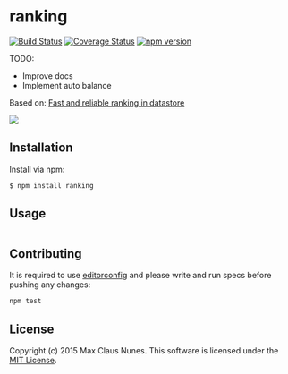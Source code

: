 # ranking

[![Build Status](https://travis-ci.org/maxcnunes/ranking.svg?branch=master)](https://travis-ci.org/maxcnunes/ranking)
[![Coverage Status](https://coveralls.io/repos/maxcnunes/ranking/badge.svg)](https://coveralls.io/r/maxcnunes/ranking)
[![npm version](https://badge.fury.io/js/ranking.svg)](http://badge.fury.io/js/ranking)


TODO:
- Improve docs
- Implement auto balance


Based on: [Fast and reliable ranking in datastore](https://cloud.google.com/datastore/docs/articles/fast-and-reliable-ranking-in-datastore)

![](https://cloud.google.com/datastore/docs/articles/images/fast-and-reliable-ranking-in-datastore/image05.png)

## Installation

Install via npm:

```bash
$ npm install ranking
```

## Usage

```js
```

## Contributing

It is required to use [editorconfig](http://editorconfig.org/) and please write and run specs before pushing any changes:

```js
npm test
```

## License

Copyright (c) 2015 Max Claus Nunes. This software is licensed under the [MIT License](http://raw.github.com/maxcnunes/ranking/master/LICENSE).
